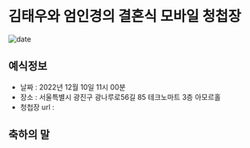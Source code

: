 # 김태우와 엄인경의 결혼식 모바일 청첩장
![date](https://img.shields.io/date/1558189800.svg?style=for-the-badge)


## 예식정보

* 날짜 : 2022년 12월 10일 11시 00분
* 장소 : 서울특별시 광진구 광나루로56길 85 테크노마트 3층 아모르홀
* 청첩장 url : 

## 축하의 말